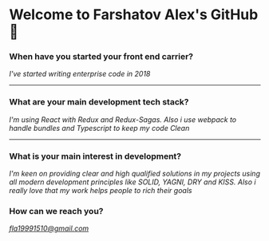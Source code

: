 # Welcome to Farshatov Alex's GitHub 👋

### When have you started your front end carrier?
*I've started writing enterprise code in 2018*

___
### What are your main development tech stack?
*I'm using React with Redux and Redux-Sagas. Also i use webpack to handle bundles and Typescript to keep my code Clean*
___

### What is your main interest in development?
*I'm keen on providing clear and high qualified solutions in my projects using all modern development principles like SOLID, YAGNI, DRY and KISS. Also i really love that my work helps people to rich their goals*

### How can we reach you?
*fla19991510@gmail.com*
